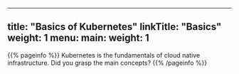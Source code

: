 
---
title: "Basics of Kubernetes"
linkTitle: "Basics"
weight: 1
menu:
  main:
    weight: 1
---

{{% pageinfo %}}
Kubernetes is the fundamentals of cloud native infrastructure. Did you grasp the main concepts?
{{% /pageinfo %}}



